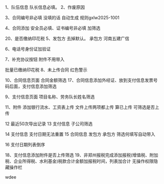 1、队伍信息 队长信息必填。
2、作废原因

3、合同编号非必填 没填的话 自动生成 规则gxlw2025-1001

4、合同添加 安全员必填、证书编号非必填 加筛选

20、是否缴纳印花税
5、发包方 去掉默认。 承包方 河南五建广信

6、电话号身份证加验证

7、补充协议按钮 附件不用带入

批量已缴纳印花税
8、未上传合同 红色警示

10、合同信息页面 合同金额筛选
17、合同信息添加外经证、放到支付信息发票号码后面，支付信息添加筛选

9、支付信息页面 项目名称、劳务队长姓名筛选

11、附件 添加银行流水、工资表上传 文件上传两项都上传 算已上传 可筛选是否上传

12 最近50次导出记录
13 支付信息 子公司筛选

14 支付信息 支付日期无法重置
15 合同信息 发包方 承包方 筛选何填写自动带入

16 支付日期列表倒序

18、支付信息添加附件是否上传筛选
19、非郑州报税完成添加报税(增值税、附加税、企业所得税、水利基金)税款合计金额加报税时间，列表加合计
无操作权限隐藏操作栏


wdee